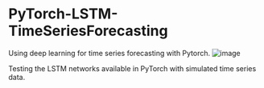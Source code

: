# PyTorch-LSTM-TimeSeriesForecasting
Using deep learning for time series forecasting with Pytorch.
![image](https://github.com/user-attachments/assets/029eda26-0e29-469f-8592-0b7a3ed55d03)

Testing the LSTM networks available in PyTorch with simulated time series data.
